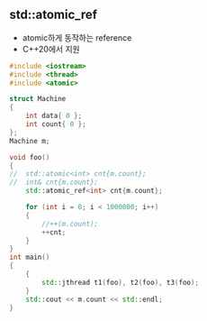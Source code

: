 <style>
r { color: Red }
o { color: Orange }
g { color: Green }
</style>

## std::atomic_ref
- atomic하게 동작하는 reference
- C++20에서 지원

```c++
#include <iostream>
#include <thread>
#include <atomic>

struct Machine
{
	int data{ 0 };
	int count{ 0 };
};
Machine m;

void foo()
{
//	std::atomic<int> cnt{m.count};
//	int& cnt{m.count};
	std::atomic_ref<int> cnt{m.count};

	for (int i = 0; i < 1000000; i++)
	{
		//++(m.count);
		++cnt;
	}
}
int main()
{
	{
		std::jthread t1(foo), t2(foo), t3(foo);
	}
	std::cout << m.count << std::endl;
}

```